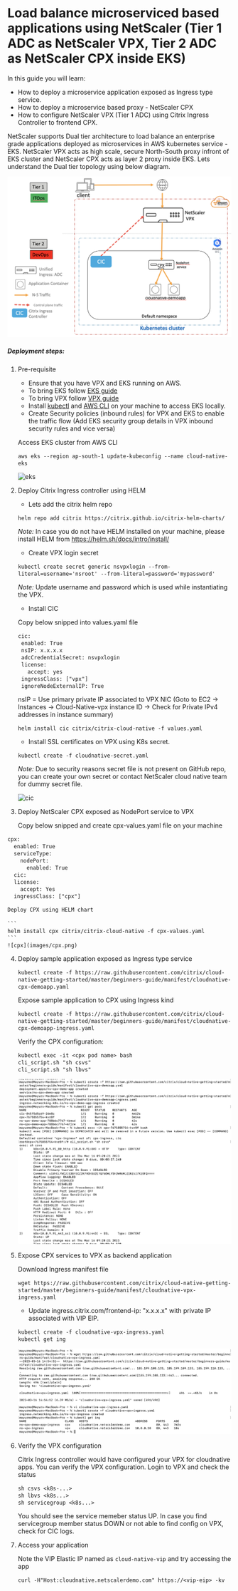 # Load balance microserviced based applications using NetScaler (Tier 1 ADC as NetScaler VPX, Tier 2 ADC as NetScaler CPX inside EKS)

In this guide you will learn:

* How to deploy a microservice application exposed as Ingress type service.
* How to deploy a microservice based proxy - NetScaler CPX 
* How to configure NetScaler VPX (Tier 1 ADC) using Citrix Ingress Controller to frontend CPX.

NetScaler supports Dual tier architecture to load balance an enterprise grade applications deployed as microservices in AWS kubernetes service - EKS. NetScaler VPX acts as high scale, secure North-South proxy infront of EKS cluster and NetScaler CPX acts as layer 2 proxy inside EKS. Lets understand the Dual tier topology using below diagram.

![dualtier-topology-aws](images/dualtier-topology-aws.png)


##### Deployment steps:

1. Pre-requisite

	* Ensure that you have VPX and EKS running on AWS.
	* To bring EKS follow [EKS guide](https://github.com/citrix/cloud-native-getting-started/blob/master/aws/eks/README.md)
	* To bring VPX follow [VPX guide](https://github.com/citrix/cloud-native-getting-started/blob/master/aws/aws-vpx/README.md)
	* Install [kubectl](https://kubernetes.io/docs/tasks/tools/#kubectl) and [AWS CLI](https://docs.aws.amazon.com/cli/latest/userguide/getting-started-install.html) on your machine to access EKS locally.
	* Create Security policies (inbound rules) for VPX and EKS to enable the traffic flow (Add EKS security group details in VPX inbound security rules and vice versa)

	Access EKS cluster from AWS CLI
	```
	aws eks --region ap-south-1 update-kubeconfig --name cloud-native-eks
	```
	![eks](https://github.com/citrix/cloud-native-getting-started/blob/master/aws/unified-ingress/images/eks.png)


2. Deploy Citrix Ingress controller using HELM

	* Lets add the citrix helm repo
	```
	helm repo add citrix https://citrix.github.io/citrix-helm-charts/
	```
	*Note:* In case you do not have HELM installed on your machine, please install HELM from https://helm.sh/docs/intro/install/ 

	
	* Create VPX login secret
	```
	kubectl create secret generic nsvpxlogin --from-literal=username='nsroot' --from-literal=password='mypassword'
	```
	*Note:* Update username and password which is used while instantiating the VPX.

	* Install CIC

	Copy below snipped into values.yaml file
	```
	cic:
     enabled: True
     nsIP: x.x.x.x
     adcCredentialSecret: nsvpxlogin
     license:
       accept: yes
     ingressClass: ["vpx"]
     ignoreNodeExternalIP: True
	```
	nsIP = Use primary private IP associated to VPX NIC (Goto to EC2 -> Instances -> Cloud-Native-vpx instance ID -> Check for Private IPv4 addresses in instance summary)

	```
	helm install cic citrix/citrix-cloud-native -f values.yaml
	```

	* Install SSL certificates on VPX using K8s secret.
	```
	kubectl create -f cloudnative-secret.yaml
	```
	*Note:* Due to security reasons secret file is not present on GitHub repo, you can create your own secret or contact NetScaler cloud native team for dummy secret file.

	![cic](https://github.com/citrix/cloud-native-getting-started/blob/master/aws/unified-ingress/images/cic.png)

3. Deploy NetScaler CPX exposed as NodePort service to VPX

	Copy below snipped and create cpx-values.yaml file on your machine	

```
cpx:
  enabled: True
  serviceType:
    nodePort:
      enabled: True
  cic:
  license:
    accept: Yes
  ingressClass: ["cpx"]
```

    Deploy CPX using HELM chart
    
    ```
    helm install cpx citrix/citrix-cloud-native -f cpx-values.yaml
    ```
	![cpx](images/cpx.png)

4. Deploy sample application exposed as Ingress type service

	```
	kubectl create -f https://raw.githubusercontent.com/citrix/cloud-native-getting-started/master/beginners-guide/manifest/cloudnative-cpx-demoapp.yaml
	```
	
	Expose sample application to CPX using Ingress kind

	```
	kubectl create -f https://raw.githubusercontent.com/citrix/cloud-native-getting-started/master/beginners-guide/manifest/cloudnative-cpx-demoapp-ingress.yaml
	```

	Verify the CPX configuration:
	```
	kubectl exec -it <cpx pod name> bash
	cli_script.sh "sh csvs"
	cli_script.sh "sh lbvs"
	```

	![demo-app](images/demo-app.png)

5. Expose CPX services to VPX as backend application

	Download Ingress manifest file
	```
	wget https://raw.githubusercontent.com/citrix/cloud-native-getting-started/master/beginners-guide/manifest/cloudnative-vpx-ingress.yaml
	```

	* Update ingress.citrix.com/frontend-ip: "x.x.x.x" with private IP associated with VIP EIP.

	```
	kubectl create -f cloudnative-vpx-ingress.yaml
	kubectl get ing
	```

	![vpx-ingress](images/vpx-ingress.png)

6. Verify the VPX configuration

	Citrix Ingress controller would have configured your VPX for cloudnative apps. You can verify the VPX configuration. Login to VPX and check the status
	```
	sh csvs <k8s-...>
	sh lbvs <k8s...>
	sh servicegroup <k8s...>
	```

	You should see the service memeber status UP. In case you find servicegroup member status DOWN or not able to find config on VPX, check for CIC logs.

7. Access your application

	Note the VIP Elastic IP named as `cloud-native-vip` and try accessing the app

	```
	curl -H"Host:cloudnative.netscalerdemo.com" https://<vip-eip> -kv
	```
